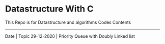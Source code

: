 # Datastructure With C
This Repo is for Datastructure and algorithms Codes
Contents
__________________________________________________________
Date              | Topic
29-12-2020        | Priority Queue with Doubly Linked list
